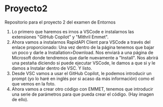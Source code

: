 # Proyecto2
Repositorio para el proyecto 2 del examen de Entornos

1. Lo primero que haremos es irnos a VSCode e instalarnos las extensiones "GitHub Copilot" y "Mithril Emmet".
2. Ahora vamos a instalarnos RapidAPI Client para VSCode a través del enlace proporcionado:
   Una vez dentro de la página tenemos que bajar un poco y darle a Installation>Download.
   Nos enviará a una página de Microsoft donde tendremos que darle nuevamente a "Install".
   Nos abrirá una pestaña diciendo si puede ejecutar VSCode, le damos a que si y le damos a Instalar dentro de VSC. Y listo.
3. Desde VSC vamos a usar el GitHub Copilot, le podemos introducir un prompt (yo lo haré en inglés por si acaso da más información) como el que vemos en la foto.
4. Ahora vamos a crear otro código con EMMET, tenemos que introducir una serie de parámetros para que pueda crear el código. (Hay imagen de ello).

